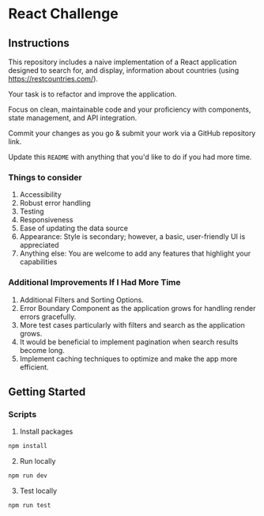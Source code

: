 # React Challenge

## Instructions

This repository includes a naive implementation of a React application designed to search for, and display, information about countries (using https://restcountries.com/).

Your task is to refactor and improve the application.

Focus on clean, maintainable code and your proficiency with components, state management, and API integration.

Commit your changes as you go & submit your work via a GitHub repository link.

Update this `README` with anything that you'd like to do if you had more time.

### Things to consider

1. Accessibility
2. Robust error handling
3. Testing
4. Responsiveness
5. Ease of updating the data source
6. Appearance: Style is secondary; however, a basic, user-friendly UI is appreciated
7. Anything else: You are welcome to add any features that highlight your capabilities

### Additional Improvements If I Had More Time

1. Additional Filters and Sorting Options.
2. Error Boundary Component as the application grows for handling render errors gracefully.
3. More test cases particularly with filters and search as the application grows.
4. It would be beneficial to implement pagination when search results become long.
5. Implement caching techniques to optimize and make the app more efficient.

## Getting Started

### Scripts

1. Install packages

```sh
npm install
```

2. Run locally

```sh
npm run dev
```

3. Test locally

```sh
npm run test
```
